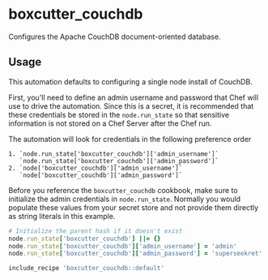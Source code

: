 boxcutter_couchdb
=================

Configures the Apache CouchDB document-oriented database.

Usage
-----

This automation defaults to configuring a single node install of CouchDB.

First, you'll need to define an admin username and password that Chef will use
to drive the automation. Since this is a secret, it is recommended that these
credentials be stored in the `node.run_state` so that sensitive information
is not stored on a Chef Server after the Chef run.

The automation will look for credentials in the following preference order

```
1. `node.run_state['boxcutter_couchdb']['admin_username']`
   `node.run_state['boxcutter_couchdb']['admin_password']`
2. `node['boxcutter_couchdb']['admin_username']`   
   `node['boxcutter_couchdb']['admin_password']`
```

Before you reference the `boxcutter_couchdb` cookbook, make sure to initialize
the admin credentials in `node.run_state`. Normally you would populate these
values from your secret store and not provide them directly as string literals
in this example.

```ruby
# Initialize the parent hash if it doesn't exist
node.run_state['boxcutter_couchdb'] ||= {}
node.run_state['boxcutter_couchdb']['admin_username'] = 'admin'
node.run_state['boxcutter_couchdb']['admin_password'] = 'superseekret'

include_recipe 'boxcutter_couchdb::default'
```
